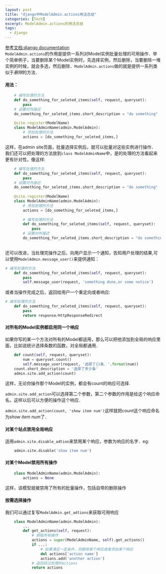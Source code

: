 ```yaml
---
layout: post
title: "django中ModelAdmin.actions用法总结"
categories: [Tech]
excerpt: ModelAdmin.actions的用法总结
tags:
  - django
---
```


[参考文档:django documentation](https://docs.djangoproject.com/en/1.10/ref/contrib/admin/actions/)</br>
`ModelAdmin.actions`的作用是提供一系列对Model实例批量处理的可用操作．举个简单例子，当要删除某个Model实例时，先选择实例，然后删除，当要删除一堆实例的时候，就会多选，然后删除．`ModelAdmin.actions`做的就是提供一系列类似于*删除*的方法．

#### 用法：

``` python
	# 编写处理的方法
	def do_something_for_seleted_items(self, request, queryset):
		pass	
	# 设置对外描述
	do_something_for_seleted_items.short_description = "do something"
	
	@site.register(ModelName)
	class ModelAdminName(admin.ModelAdmin):
		# 添加处理的方法
		actions = [do_something_for_seleted_items,]
```

这样，在admin site页面，批量选择实例后，就可以批量对这些实例进行操作．
我们还可以把处理的方法放到`class ModelAdminName`中，是的处理的方法看起来更有针对性，像这样:
``` python
	# 编写处理的方法
	def do_something_for_seleted_items(self, request, queryset):
		pass	
	# 设置对外描述
	do_something_for_seleted_items.short_description = "do something"
	
	@site.register(ModelName)
	class ModelAdminName(admin.ModelAdmin):
		# 添加处理的方法
		actions = [do_something_for_seleted_items,]
	
		# 编写处理的方法
		def do_something_for_seleted_items(self, request, queryset):
			pass	
		# 设置对外描述
		do_something_for_seleted_items.short_description = "do something"
	
```


还可以改进，当处理完操作之后，向用户显示一个通知，告知用户处理的结果,可以使用`ModelAdmin.message_user()`来提供通知：
``` python
# 编写处理的方法
	def do_something_for_seleted_items(self, request, queryset):
		pass
		self.message_user(request, 'something done,or some notice')
```


或者当操作完成之后，返回给用户一个重定向或者响应:
``` python
# 编写处理的方法
	def do_something_for_seleted_items(self, request, queryset):
		pass
		return response/HttpResponseRedirect
```


#### 对所有的Model实例都启用同一个响应
如果你写的某一个方法对所有的Model都适用，那么可以把他添加到全局的响应里面，比如说统计选择条数的函数，对全局都通用．
``` python
	def count(self, request, queryset):
		num = queryset.count()
		self.message_user(request, '选择了{}条．'.format(num))
	count.short_description = '选择了多少条'
	admin.site.add_action(count)
```

这样，无论你操作那个Model的实例，都会有count的响应可选择.

`admin.site.add_action`可以选择第二个参数，第二个参数的作用是给这个响应命名，这样以后可以方便的操作这个响应．

`admin.site.add_action(count, 'show item num')`这样就把*count*这个响应命名为*show item num*了．

#### 对某个站点禁用全局响应
适用`admin.site.disable_adtion`来禁用某个响应，参数为响应的名字．eg:

``` python
	admin.site.disable('show item num')
```

#### 对某个Model禁用所有操作
``` python
	class ModelAdminName(admin.ModelAdmin):
		actions = None
```
这样，该模型就被禁用了所有的批量操作，包括自带的删除操作

#### 按需选择操作
我们可以通过复写`ModelAdmin.get_adtions`来获取可用响应
``` python
	class ModelAdminName(admin.ModelAdmin):
		...
		def get_actions(self, request):
			# 获取所有操作
			actions = super(ModelAdminName, self).get_actions()
			if ...:
				# 如果满足一定条件，则删除某个响应或者添加某个响应
				del actions['action name']
				actions.add('another action')
			# 返回经过处理的actions
			return actions
```
